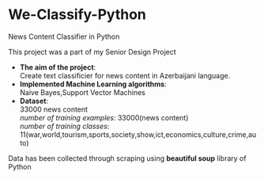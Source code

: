 # We-Classify-Python
News Content Classifier in Python

This project was a part of my Senior Design Project

* **The aim of the project**:  
Create text classificier for news content in Azerbaijani language.
* **Implemented Machine Learning algorithms**:  
Naive Bayes,Support Vector Machines
* **Dataset**:  
33000 news content  
*number of training examples*: 33000(news content)  
*number of training classes*: 11(war,world,tourism,sports,society,show,ict,economics,culture,crime,auto)

Data has been collected through scraping using **beautiful soup** library of Python
